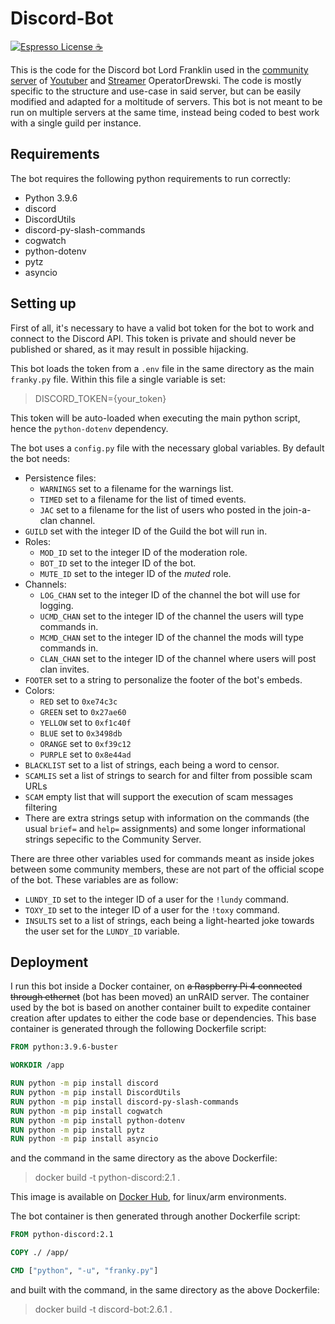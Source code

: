 # Discord-Bot

[![Espresso License :coffee:](https://img.shields.io/badge/license-Espresso%20☕-7890F0.svg)](https://github.com/jack23247/espresso-license)

This is the code for the Discord bot Lord Franklin used in the [community server](https://discord.gg/drewski) of [Youtuber](https://www.youtube.com/user/DrewskiTheAdventurer) and [Streamer](https://www.twitch.tv/operatordrewski/) OperatorDrewski. 
The code is mostly specific to the structure and use-case in said server, but can be easily modified and adapted for a moltitude of servers. This bot is not meant to be run on multiple servers at the same time, instead being coded to best work with a single guild per instance.

## Requirements
The bot requires the following python requirements to run correctly:

* Python 3.9.6
* discord
* DiscordUtils
* discord-py-slash-commands
* cogwatch
* python-dotenv
* pytz
* asyncio

## Setting up

First of all, it's necessary to have a valid bot token for the bot to work and connect to the Discord API. This token is private and should never be published or shared, as it may result in possible hijacking.

This bot loads the token from a `.env` file in the same directory as the main `franky.py` file. Within this file a single variable is set:
> DISCORD_TOKEN={your_token}

This token will be auto-loaded when executing the main python script, hence the `python-dotenv` dependency.

The bot uses a `config.py` file with the necessary global variables. By default the bot needs:

* Persistence files:
    * `WARNINGS` set to a filename for the warnings list.
    * `TIMED` set to a filename for the list of timed events.
    * `JAC` set to a filename for the list of users who posted in the join-a-clan channel.
* `GUILD` set with the integer ID of the Guild the bot will run in.
* Roles:
    * `MOD_ID` set to the integer ID of the moderation role.
    * `BOT_ID` set to the integer ID of the bot.
    * `MUTE_ID` set to the integer ID of the *muted* role.
* Channels:
    * `LOG_CHAN` set to the integer ID of the channel the bot will use for logging.
    * `UCMD_CHAN` set to the integer ID of the channel the users will type commands in.
    * `MCMD_CHAN` set to the integer ID of the channel the mods will type commands in.
    * `CLAN_CHAN` set to the integer ID of the channel where users will post clan invites.
* `FOOTER` set to a string to personalize the footer of the bot's embeds.
* Colors:
    * `RED` set to `0xe74c3c`
    * `GREEN` set to `0x27ae60`
    * `YELLOW` set to `0xf1c40f`
    * `BLUE` set to `0x3498db`
    * `ORANGE` set to `0xf39c12`
    * `PURPLE` set to `0x8e44ad`
* `BLACKLIST` set to a list of strings, each being a word to censor.
* `SCAMLIS` set a list of strings to search for and filter from possible scam URLs
* `SCAM` empty list that will support the execution of scam messages filtering
* There are extra strings setup with information on the commands (the usual `brief=` and `help=` assignments) and some longer informational strings sepecific to the Community Server.

There are three other variables used for commands meant as inside jokes between some community members, these are not part of the official scope of the bot. These variables are as follow:

* `LUNDY_ID` set to the integer ID of a user for the `!lundy` command.
* `TOXY_ID` set to the integer ID of a user for the `!toxy` command.
* `INSULTS` set to a list of strings, each being a light-hearted joke towards the user set for the `LUNDY_ID` variable.

## Deployment

I run this bot inside a Docker container, on ~~a Raspberry Pi 4 connected through ethernet~~ (bot has been moved) an unRAID server. The container used by the bot is based on another container built to expedite container creation after updates to either the code base or dependencies. This base container is generated through the following Dockerfile script:

```Dockerfile
FROM python:3.9.6-buster

WORKDIR /app

RUN python -m pip install discord
RUN python -m pip install DiscordUtils
RUN python -m pip install discord-py-slash-commands
RUN python -m pip install cogwatch
RUN python -m pip install python-dotenv
RUN python -m pip install pytz
RUN python -m pip install asyncio
```
 and the command in the same directory as the above Dockerfile:

 > docker build -t python-discord:2.1 .

This image is available on [Docker Hub](https://hub.docker.com/r/cryosec/python-discord), for linux/arm environments.

 The bot container is then generated through another Dockerfile script:

 ```Dockerfile
 FROM python-discord:2.1

COPY ./ /app/

CMD ["python", "-u", "franky.py"]
```

and built with the command, in the same directory as the above Dockerfile:

> docker build -t discord-bot:2.6.1 .

